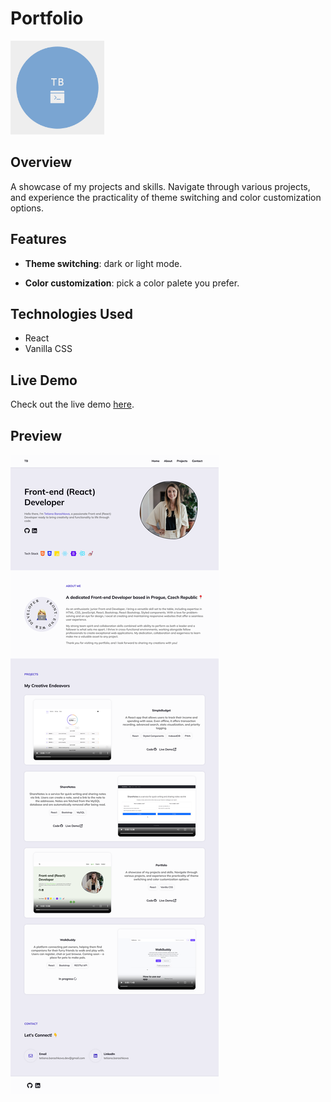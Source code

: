 # Portfolio

<img src="public/logo.png" alt="Portfolio Logo" width="150" height="150" />

## Overview

A showcase of my projects and skills. Navigate through various projects, and experience the practicality of theme switching and color customization options.

## Features

- **Theme switching**: dark or light mode.

- **Color customization**: pick a color palete you prefer.

## Technologies Used

- React
- Vanilla CSS

## Live Demo

Check out the live demo [here](https://portfolitb.netlify.app/).

## Preview

![The whole website](public/preview/portfolio1.png)
